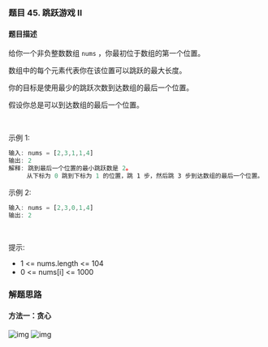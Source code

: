 ### 题目 45. 跳跃游戏 II
#### 题目描述
给你一个非负整数数组 `nums` ，你最初位于数组的第一个位置。

数组中的每个元素代表你在该位置可以跳跃的最大长度。

你的目标是使用最少的跳跃次数到达数组的最后一个位置。

假设你总是可以到达数组的最后一个位置。

 

示例 1:

```js
输入: nums = [2,3,1,1,4]
输出: 2
解释: 跳到最后一个位置的最小跳跃数是 2。
     从下标为 0 跳到下标为 1 的位置，跳 1 步，然后跳 3 步到达数组的最后一个位置。
```
示例 2:

```js
输入: nums = [2,3,0,1,4]
输出: 2
```
 

提示:

- 1 <= nums.length <= 104
- 0 <= nums[i] <= 1000
### 解题思路
#### 方法一：贪心

![img](45-1.png)
![img](45-2.png)